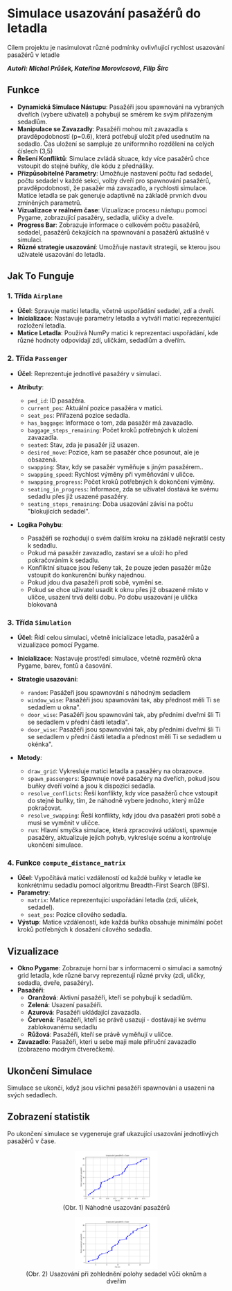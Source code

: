 # Simulace usazování pasažérů do letadla
Cílem projektu je nasimulovat různé podmínky ovlivňující rychlost usazování pasažérů v letadle

**_Autoři: Michal Průšek, Kateřina Morovicsová, Filip Širc_**

## Funkce

- **Dynamická Simulace Nástupu**: Pasažéři jsou spawnováni na vybraných dveřích (vybere uživatel) a pohybují se směrem ke svým přiřazeným sedadlům.
- **Manipulace se Zavazadly**: Pasažéři mohou mít zavazadla s pravděpodobností (p=0.6), která potřebují uložit před usednutím na sedadlo. Čas uložení se sampluje ze uniformního rozdělení na celých číslech (3,5) 
- **Řešení Konfliktů**: Simulace zvládá situace, kdy více pasažérů chce vstoupit do stejné buňky, dle kódu z přednášky.
- **Přizpůsobitelné Parametry**: Umožňuje nastavení počtu řad sedadel, počtu sedadel v každé sekci, volby dveří pro spawnování pasažérů, pravděpodobnosti, že pasažér má zavazadlo, a rychlosti simulace. Matice letadla se pak generuje adaptivně na základě prvních dvou zmíněných parametrů.
- **Vizualizace v reálném čase**: Vizualizace procesu nástupu pomocí Pygame, zobrazující pasažéry, sedadla, uličky a dveře.
- **Progress Bar**: Zobrazuje informace o celkovém počtu pasažérů, sedadel, pasažérů čekajících na spawnování a pasažérů aktuálně v simulaci.
- **Různé strategie usazování**: Umožňuje nastavit strategii, se kterou jsou uživatelé usazování do letadla.

## Jak To Funguje

### 1. Třída `Airplane`

- **Účel**: Spravuje matici letadla, včetně uspořádání sedadel, zdí a dveří.
- **Inicializace**: Nastavuje parametry letadla a vytváří matici reprezentující rozložení letadla.
- **Matice Letadla**: Používá NumPy matici k reprezentaci uspořádání, kde různé hodnoty odpovídají zdí, uličkám, sedadlům a dveřím.

### 2. Třída `Passenger`

- **Účel**: Reprezentuje jednotlivé pasažéry v simulaci.
- **Atributy**:
  - `ped_id`: ID pasažéra.
  - `current_pos`: Aktuální pozice pasažéra v matici.
  - `seat_pos`: Přiřazená pozice sedadla.
  - `has_baggage`: Informace o tom, zda pasažér má zavazadlo.
  - `baggage_steps_remaining`: Počet kroků potřebných k uložení zavazadla.
  - `seated`: Stav, zda je pasažér již usazen.
  - `desired_move`: Pozice, kam se pasažér chce posunout, ale je obsazená.
  - `swapping`: Stav, kdy se pasažér vyměňuje s jiným pasažérem..
  - `swapping_speed`: Rychlost výměny při vyměňování v uličce.
  - `swapping_progress`: Počet kroků potřebných k dokončení výměny.
  - `seating_in_progress`: Informace, zda se uživatel dostává ke svému sedadlu přes již usazené pasažéry.
  - `seating_steps_remaining`: Doba usazování závisí na počtu "blokujících sedadel".

- **Logika Pohybu**:
  - Pasažéři se rozhodují o svém dalším kroku na základě nejkratší cesty k sedadlu.
  - Pokud má pasažér zavazadlo, zastaví se a uloží ho před pokračováním k sedadlu.
  - Konfliktní situace jsou řešeny tak, že pouze jeden pasažér může vstoupit do konkurenční buňky najednou.
  - Pokud jdou dva pasažéři proti sobě, vymění se.
  - Pokud se chce uživatel usadit k oknu přes již obsazené místo v uličce, usazení trvá delší dobu. Po dobu usazování je ulička blokovaná
  
### 3. Třída `Simulation`

- **Účel**: Řídí celou simulaci, včetně inicializace letadla, pasažérů a vizualizace pomocí Pygame.
- **Inicializace**: Nastavuje prostředí simulace, včetně rozměrů okna Pygame, barev, fontů a časování.
- **Strategie usazování**:
  - `random`: Pasážeři jsou spawnování s náhodným sedadlem
  - `window_wise`: Pasažéři jsou spawnováni tak, aby přednost měli Ti se sedadlem u okna".
  - `door_wise`: Pasažéři jsou spawnováni tak, aby předními dveřmi šli Ti se sedadlem v přední části letadla".
  - `door_wise`: Pasažéři jsou spawnováni tak, aby předními dveřmi šli Ti se sedadlem v přední části letadla a přednost měli Ti se sedadlem u okénka".

- **Metody**:
  - `draw_grid`: Vykresluje matici letadla a pasažéry na obrazovce.
  - `spawn_passengers`: Spawnuje nové pasažéry na dveřích, pokud jsou buňky dveří volné a jsou k dispozici sedadla.
  - `resolve_conflicts`: Řeší konflikty, kdy více pasažérů chce vstoupit do stejné buňky, tím, že náhodně vybere jednoho, který může pokračovat.
  - `resolve_swapping`: Řeší konflikty, kdy jdou dva pasažéri proti sobě a musi se vyměnit v uličce.
  - `run`: Hlavní smyčka simulace, která zpracovává události, spawnuje pasažéry, aktualizuje jejich pohyb, vykresluje scénu a kontroluje ukončení simulace.

### 4. Funkce `compute_distance_matrix`

- **Účel**: Vypočítává matici vzdáleností od každé buňky v letadle ke konkrétnímu sedadlu pomocí algoritmu Breadth-First Search (BFS).
- **Parametry**:
  - `matrix`: Matice reprezentující uspořádání letadla (zdí, uliček, sedadel).
  - `seat_pos`: Pozice cílového sedadla.
- **Výstup**: Matice vzdáleností, kde každá buňka obsahuje minimální počet kroků potřebných k dosažení cílového sedadla.

## Vizualizace

- **Okno Pygame**: Zobrazuje horní bar s informacemi o simulaci a samotný grid letadla, kde různé barvy reprezentují různé prvky (zdi, uličky, sedadla, dveře, pasažéry).
- **Pasažéři**:
  - **Oranžová**: Aktivní pasažéři, kteří se pohybují k sedadlům.
  - **Zelená**: Usazení pasažéři.
  - **Azurová**: Pasažéři ukládající zavazadla.
  - **Červená**: Pasažéři, kteří se právě usazují - dostávají ke svému zablokovanému sedadlu
  - **Růžová**: Pasažéři, kteří se právě vyměňují v uličce.
- **Zavazadlo**: Pasažéři, kteri u sebe maji male příruční zavazadlo (zobrazeno modrým čtverečkem).

## Ukončení Simulace

Simulace se ukončí, když jsou všichni pasažéři spawnováni a usazeni na svých sedadlech.

## Zobrazení statistik
Po ukončení simulace se vygeneruje graf ukazující usazování jednotlivých pasažérů v čase.
<p align="center">
    <figure align="center">
      <img src="./plots/seatingRandom.png" width="45%" />
      <figcaption align="center">(Obr. 1) Náhodné usazování pasažérů</figcaption>
    </figure>
    <figure align="center">
      <img src="./plots/seatingOptimal.png" width="45%" />
      <figcaption align="center">(Obr. 2) Usazování při zohlednění polohy sedadel vůči oknům a dveřím</figcaption>
    </figure>
</p>
